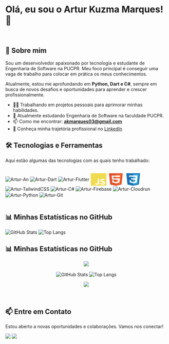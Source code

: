 # Olá, eu sou o Artur Kuzma Marques! 👋

<br>

## 🚀 Sobre mim
Sou um desenvolvedor apaixonado por tecnologia e estudante de Engenharia de Software na PUCPR. Meu foco principal é conseguir uma vaga de trabalho para colocar em prática os meus conhecimentos.

Atualmente, estou me aprofundando em **Python, Dart e C#**, sempre em busca de novos desafios e oportunidades para aprender e crescer profissionalmente.

- 👨‍💻 Trabalhando em projetos pessoais para aprimorar minhas habilidades.
- 🌱 Atualmente estudando Engenharia de Software na faculdade PUCPR.
- 📫 Como me encontrar: **akmarques03@gmail.com**
- 📄 Conheça minha trajetória profissional no [LinkedIn](https://www.linkedin.com/in/artur-kuzma-marques-4976aa285) <br>

## 🛠️ Tecnologias e Ferramentas

Aqui estão algumas das tecnologias com as quais tenho trabalhado:

<div style="display: inline_block"><br>
  <img align="center" alt="Artur-An" height="40" width="50" src="https://cdn.jsdelivr.net/gh/devicons/devicon@latest/icons/android/android-plain.svg" />
  <img align="center" alt="Artur-Dart" height="40" width="50" src="https://cdn.jsdelivr.net/gh/devicons/devicon@latest/icons/dart/dart-original.svg">
  <img align="center" alt="Artur-Flutter" height="40" width="50" src="https://cdn.jsdelivr.net/gh/devicons/devicon@latest/icons/flutter/flutter-original.svg" />
  <img align="center" alt="Artur-Js" height="40" width="50" src="https://raw.githubusercontent.com/devicons/devicon/master/icons/javascript/javascript-plain.svg">
  <img align="center" alt="Artur-HTML" height="40" width="50" src="https://raw.githubusercontent.com/devicons/devicon/master/icons/html5/html5-original.svg">
  <img align="center" alt="Artur-CSS" height="40" width="50" src="https://raw.githubusercontent.com/devicons/devicon/master/icons/css3/css3-original.svg">
  <br>
  <img align="center" alt="Artur-TailwindCSS" height="40" width="50" src="https://cdn.jsdelivr.net/gh/devicons/devicon@latest/icons/tailwindcss/tailwindcss-original.svg">
  <img align="center" alt="Artur-C#" height="40" width="50" src="https://cdn.jsdelivr.net/gh/devicons/devicon@latest/icons/csharp/csharp-original.svg">
  <img align="center" alt="Artur-Firebase" height="40" width="50" src="https://cdn.jsdelivr.net/gh/devicons/devicon@latest/icons/firebase/firebase-original.svg" />
  <img align="center" alt="Artur-Cloudrun" height="40" width="50" src="https://cdn.jsdelivr.net/gh/devicons/devicon@latest/icons/googlecloud/googlecloud-original.svg" />
  <img align="center" alt="Artur-Python" height="40" width="50" src="https://cdn.jsdelivr.net/gh/devicons/devicon@latest/icons/python/python-original.svg" />
  <img align="center" alt="Artur-Git" height="40" width="50" src="https://cdn.jsdelivr.net/gh/devicons/devicon/icons/git/git-original.svg" />
</div>

<br>

## 📊 Minhas Estatísticas no GitHub


![GitHub Stats](https://github-readme-stats.vercel.app/api?username=Arture07&show_icons=true&theme=radical&include_all_commits=true&count_private=true)
![Top Langs](https://github-readme-stats.vercel.app/api/top-langs/?username=Arture07&layout=compact&langs_count=7&theme=radical)
## 📊 Minhas Estatísticas no GitHub

<p align="center">
  <img src="https://github-profile-3d-contrib.vercel.app/github-profile-3d-contrib.svg?username=Arture07&theme=dark" />
</p>

<p align="center">
  <img src="https://github-readme-stats.vercel.app/api?username=Arture07&show_icons=true&theme=radical&include_all_commits=true&count_private=true" alt="GitHub Stats" />
  <img src="https://github-readme-stats.vercel.app/api/top-langs/?username=Arture07&layout=compact&langs_count=7&theme=radical" alt="Top Langs" />
</p>

<p align="center">
  <img src="https://github-profile-3d-contrib.vercel.app/github-profile-3d-contrib.svg?username=Arture07&theme=radical" />
</p>
<br>

## 📫 Entre em Contato

Estou aberto a novas oportunidades e colaborações. Vamos nos conectar!

<p align="left">
  <a href="mailto:akmarques03@gmail.com" alt="Email">
  <img src="https://img.shields.io/badge/Gmail-D14836?style=for-the-badge&logo=gmail&logoColor=white" target="_blank" /></a>

  <a href="https://www.linkedin.com/in/artur-kuzma-marques-4976aa285" alt="LinkedIn">
  <img src="https://img.shields.io/badge/-LinkedIn-%230077B5?style=for-the-badge&logo=linkedin&logoColor=white" target="_blank"/></a>
</p>
